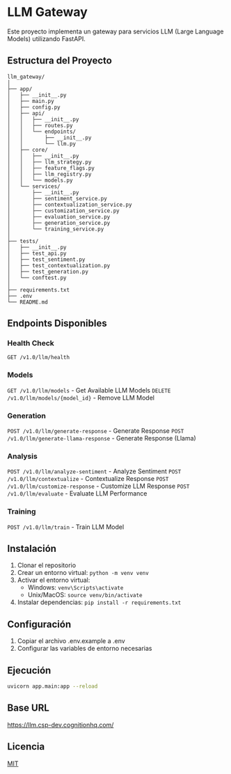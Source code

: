 # LLM Gateway

Este proyecto implementa un gateway para servicios LLM (Large Language Models) utilizando FastAPI.

## Estructura del Proyecto

```
llm_gateway/
│
├── app/
│   ├── __init__.py
│   ├── main.py
│   ├── config.py
│   ├── api/
│   │   ├── __init__.py
│   │   ├── routes.py
│   │   └── endpoints/
│   │       ├── __init__.py
│   │       └── llm.py
│   ├── core/
│   │   ├── __init__.py
│   │   ├── llm_strategy.py
│   │   ├── feature_flags.py
│   │   ├── llm_registry.py
│   │   └── models.py
│   └── services/
│       ├── __init__.py
│       ├── sentiment_service.py
│       ├── contextualization_service.py
│       ├── customization_service.py
│       ├── evaluation_service.py
│       ├── generation_service.py
│       └── training_service.py
│
├── tests/
│   ├── __init__.py
│   ├── test_api.py
│   ├── test_sentiment.py
│   ├── test_contextualization.py
│   ├── test_generation.py
│   └── conftest.py
│
├── requirements.txt
├── .env
└── README.md
```

## Endpoints Disponibles

### Health Check
`GET /v1.0/llm/health`

### Models
`GET /v1.0/llm/models` - Get Available LLM Models
`DELETE /v1.0/llm/models/{model_id}` - Remove LLM Model

### Generation
`POST /v1.0/llm/generate-response` - Generate Response
`POST /v1.0/llm/generate-llama-response` - Generate Response (Llama)

### Analysis
`POST /v1.0/llm/analyze-sentiment` - Analyze Sentiment
`POST /v1.0/llm/contextualize` - Contextualize Response
`POST /v1.0/llm/customize-response` - Customize LLM Response
`POST /v1.0/llm/evaluate` - Evaluate LLM Performance

### Training
`POST /v1.0/llm/train` - Train LLM Model

## Instalación

1. Clonar el repositorio
2. Crear un entorno virtual: `python -m venv venv`
3. Activar el entorno virtual:
   - Windows: `venv\Scripts\activate`
   - Unix/MacOS: `source venv/bin/activate`
4. Instalar dependencias: `pip install -r requirements.txt`

## Configuración

1. Copiar el archivo .env.example a .env
2. Configurar las variables de entorno necesarias

## Ejecución

```bash
uvicorn app.main:app --reload
```

## Base URL
https://llm.csp-dev.cognitionhq.com/

## Licencia

[MIT](https://choosealicense.com/licenses/mit/)

